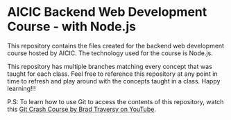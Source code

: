 # AICIC Backend Web Development Course - with Node.js

This repository contains the files created for the backend web development course hosted by AICIC. The technology used for the course is Node.js.

This repository has multiple branches matching every concept that was taught for each class. Feel free to reference this repository at any point in time to refresh and play around with the concepts taught in a class. Happy learning!!!

P.S: To learn how to use Git to access the contents of this repository, watch this [Git Crash Course by Brad Traversy on YouTube](https://www.youtube.com/watch?v=SWYqp7iY_Tc).
